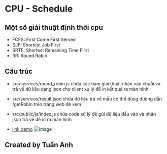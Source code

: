 # CPU - Schedule

## Một số giải thuật định thời cpu

 - FCFS: First Come First Served
 - SJF: Shortest Job First
 - SRTF: Shortest Remaining Time First
 - RR: Round Robin

## Cấu trúc

 - src/services/round_robin.js chứa các hàm giải thuật nhận vào chuỗi và trả về dữ liệu dạng json cho client xử lý để in kết quả ra màn hình
 - src/services/result.json chứa dữ liệu trả về mẫu có thể dùng đường dẫn /getRobin trên trang web đê xem 
 - src/public/js/index.js chứa code xử lý để gủi dữ liệu đầu vào và nhận json trả về để in ra màn hình

 - [link demo](https://dinhthoi.herokuapp.com)
![image](https://user-images.githubusercontent.com/81815569/165440195-ac5f1300-c7a4-40af-b08b-26791ed886b2.png)

## Created by Tuấn Anh
